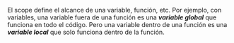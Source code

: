 
El scope define el alcance de una variable, función, etc. Por ejemplo, con variables, una variable fuera de una función es una ***variable global*** que funciona en todo el código. Pero una variable dentro de una función es una ***variable local*** que solo funciona dentro de la función.